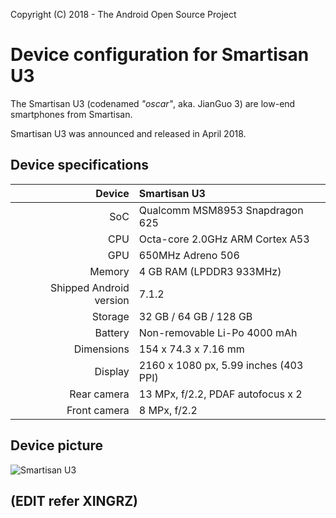 Copyright (C) 2018 - The Android Open Source Project

Device configuration for Smartisan U3
==============

The Smartisan U3 (codenamed _"oscar"_, aka. JianGuo 3) are low-end smartphones from Smartisan.

Smartisan U3 was announced and released in April 2018.

## Device specifications

| Device       | Smartisan U3                                    |
| -----------: | :---------------------------------------------- |
| SoC          | Qualcomm MSM8953 Snapdragon 625                 |
| CPU          | Octa-core 2.0GHz ARM Cortex A53                 |
| GPU          | 650MHz Adreno 506                               |
| Memory       | 4 GB RAM (LPDDR3 933MHz)                        |
| Shipped Android version | 7.1.2                                |
| Storage      | 32 GB / 64 GB / 128 GB                          |
| Battery      | Non-removable Li-Po 4000 mAh                    |
| Dimensions   | 154 x 74.3 x 7.16 mm                            |
| Display      | 2160 x 1080 px, 5.99 inches (403 PPI)           |
| Rear camera  | 13 MPx, f/2.2, PDAF autofocus x 2               |
| Front camera | 8 MPx, f/2.2                                    |

## Device picture

![Smartisan U3](https://resource.smartisan.com/resource/fac4130efc39ed4db697cc8d137890e9.png "Smartisan U3 in red")
## (EDIT refer XINGRZ)
